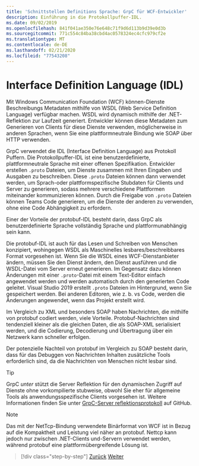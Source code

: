 ```yaml
---
title: 'Schnittstellen Definitions Sprache: GrpC für WCF-Entwickler'
description: Einführung in die Protokollpuffer-IDL.
ms.date: 09/02/2019
ms.openlocfilehash: 841f041ae350e76e648c71f9d6d113b9d39e0d3b
ms.sourcegitcommit: 771c554c84ba38cbd4ac0578324ec4cfc979cf2e
ms.translationtype: MT
ms.contentlocale: de-DE
ms.lasthandoff: 02/21/2020
ms.locfileid: "77543208"
---
```

# <a name="interface-definition-language"></a>Interface Definition Language (IDL)

Mit Windows Communication Foundation (WCF) können-Dienste Beschreibungs Metadaten mithilfe von WSDL (Web Service Definition Language) verfügbar machen. WSDL wird dynamisch mithilfe der .NET-Reflektion zur Laufzeit generiert. Entwickler können diese Metadaten zum Generieren von Clients für diese Dienste verwenden, möglicherweise in anderen Sprachen, wenn Sie eine plattformneutrale Bindung wie SOAP über HTTP verwenden.

GrpC verwendet die IDL (Interface Definition Language) aus Protokoll Puffern. Die Protokollpuffer-IDL ist eine benutzerdefinierte, plattformneutrale Sprache mit einer offenen Spezifikation. Entwickler erstellen `.proto` Dateien, um Dienste zusammen mit Ihren Eingaben und Ausgaben zu beschreiben. Diese `.proto` Dateien können dann verwendet werden, um Sprach-oder plattformspezifische Stubdaten für Clients und Server zu generieren, sodass mehrere verschiedene Plattformen miteinander kommunizieren können. Durch die Freigabe von `.proto` Dateien können Teams Code generieren, um die Dienste der anderen zu verwenden, ohne eine Code Abhängigkeit zu erfordern.

Einer der Vorteile der protobuf-IDL besteht darin, dass GrpC als benutzerdefinierte Sprache vollständig Sprache und plattformunabhängig sein kann.

Die protobuf-IDL ist auch für das Lesen und Schreiben von Menschen konzipiert, wohingegen WSDL als Maschinelles lesbares/beschreibbares Format vorgesehen ist. Wenn Sie die WSDL eines WCF-Dienstanbieter ändern, müssen Sie den Dienst ändern, den Dienst ausführen und die WSDL-Datei vom Server erneut generieren. Im Gegensatz dazu können Änderungen mit einer `.proto`-Datei mit einem Text-Editor einfach angewendet werden und werden automatisch durch den generierten Code geleitet. Visual Studio 2019 erstellt `.proto` Dateien im Hintergrund, wenn Sie gespeichert werden. Bei anderen Editoren, wie z. b. vs Code, werden die Änderungen angewendet, wenn das Projekt erstellt wird.

Im Vergleich zu XML und besonders SOAP haben Nachrichten, die mithilfe von protobuf codiert werden, viele Vorteile. Protobuf-Nachrichten sind tendenziell kleiner als die gleichen Daten, die als SOAP-XML serialisiert werden, und die Codierung, Decodierung und Übertragung über ein Netzwerk kann schneller erfolgen.

Der potenzielle Nachteil von protobuf im Vergleich zu SOAP besteht darin, dass für das Debuggen von Nachrichten Inhalten zusätzliche Tools erforderlich sind, da die Nachrichten von Menschen nicht lesbar sind.

> [!TIP]
> GrpC *unter* stützt die Server Reflektion für den dynamischen Zugriff auf Dienste ohne vorkompilierte stubweise, obwohl Sie eher für allgemeine Tools als anwendungsspezifische Clients vorgesehen ist. Weitere Informationen finden Sie unter [GrpC-Server reflektionsprotokoll](https://github.com/grpc/grpc/blob/master/doc/server-reflection.md) auf GitHub.

> [!NOTE]
> Das mit der NetTcp-Bindung verwendete Binärformat von WCF ist in Bezug auf die Kompaktheit und Leistung viel näher an protobuf. Nettcp kann jedoch nur zwischen .NET-Clients und-Servern verwendet werden, während protobuf eine plattformübergreifende Lösung ist.

>[!div class="step-by-step"]
>[Zurück](approach.md)
>[Weiter](network-protocols.md)
